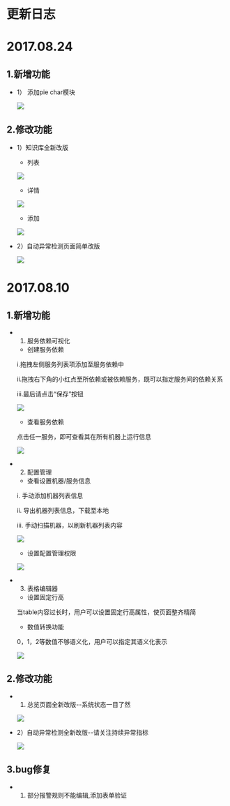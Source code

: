 # **更新日志**

# 2017.08.24

## 1.新增功能
* 1） 添加pie char模块

    ![](/part5/images/17-08-24_5.png)

## 2.修改功能

* 1）知识库全新改版
    * 列表
    
     ![](/part5/images/17-08-24_1.png)
     
    * 详情
    
     ![](/part5/images/17-08-24_2.png)
     
    * 添加
    
    ![](/part5/images/17-08-24_3.png)

* 2）自动异常检测页面简单改版

    ![](/part5/images/17-08-24_4.png)



# 2017.08.10

## 1.新增功能

* 1) 服务依赖可视化

    * 创建服务依赖
    
    i.拖拽左侧服务列表项添加至服务依赖中
    
    ii.拖拽右下角的小红点至所依赖或被依赖服务，既可以指定服务间的依赖关系
    
    iii.最后请点击“保存”按钮
    
    ![](/part5/images/17-08-10_1.png)
    
    * 查看服务依赖
    
    点击任一服务，即可查看其在所有机器上运行信息
    
    ![](/part5/images/17-08-10_2.png)

* 2) 配置管理
    * 查看设置机器/服务信息
    
    i. 手动添加机器列表信息
    
    ii. 导出机器列表信息，下载至本地
    
    iii. 手动扫描机器，以刷新机器列表内容
    
    ![](/part5/images/17-08-10_3.png)

    * 设置配置管理权限
    
    ![](/part5/images/17-08-10_4.png)

* 3) 表格编辑器

    * 设置固定行高
    
    当table内容过长时，用户可以设置固定行高属性，使页面整齐精简
    
    * 数值转换功能
    
    0，1，2等数值不够语义化，用户可以指定其语义化表示
    
    ![](/part5/images/17-08-10_5.png)

## 2.修改功能
* 1) 总览页面全新改版--系统状态一目了然

    ![](/part5/images/17-08-10_6.png)

* 2）自动异常检测全新改版--请关注持续异常指标

    ![](/part5/images/17-08-10_7.png)

## 3.bug修复

* 1) 部分报警规则不能编辑,添加表单验证